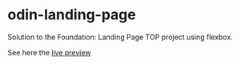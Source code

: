# odin-landing-page
Solution to the Foundation: Landing Page TOP project using flexbox.

See here the [live preview](https://eddchinea.github.io/odin-landing-page/)
